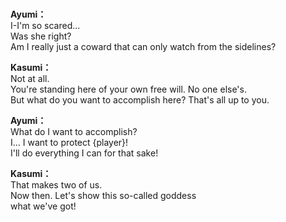 # 

  
**Ayumi：**  
I-I'm so scared...  
Was she right?  
Am I really just a coward that can only watch from the sidelines?  
  
**Kasumi：**  
Not at all.  
You're standing here of your own free will. No one else's.  
But what do you want to accomplish here? That's all up to you.  
  
**Ayumi：**  
What do I want to accomplish?  
I... I want to protect {player}!  
I'll do everything I can for that sake!  
  
**Kasumi：**  
That makes two of us.  
Now then. Let's show this so-called goddess  
what we've got!  
